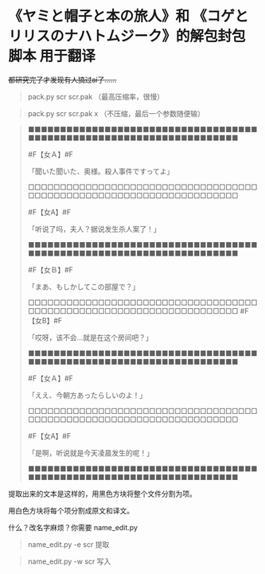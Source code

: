 # 《ヤミと帽子と本の旅人》和 《コゲとリリスのナハトムジーク》的解包封包脚本 用于翻译
~~都研究完了才发现有人搞过ai了……~~

>pack.py scr scr.pak
（最高压缩率，很慢）

>pack.py scr scr.pak x
（不压缩，最后一个参数随便输）

>■■■■■■■■■■■■■■■■■■■■■■■■■■■■■■■■■■■■■■■■■■■■■■■■■■■■■■■■■■■■■■■■■■■■■
>
>#F【女Ａ】#F
>
>「聞いた聞いた、奥様。殺人事件ですってよ」
>
>□□□□□□□□□□□□□□□□□□□□□□□□□□□□□□□□□□□□□□□□□□□□□□□□□□□□□□□□□□□□□□□□□□□□□
>
>#F【女A】#F
>
>「听说了吗，夫人？据说发生杀人案了！」
>
>■■■■■■■■■■■■■■■■■■■■■■■■■■■■■■■■■■■■■■■■■■■■■■■■■■■■■■■■■■■■■■■■■■■■■
>
>#F【女Ｂ】#F
>
>「まあ、もしかしてこの部屋で？」
>
>□□□□□□□□□□□□□□□□□□□□□□□□□□□□□□□□□□□□□□□□□□□□□□□□□□□□□□□□□□□□□□□□□□□□□
>#F【女B】#F
>
>「哎呀，该不会...就是在这个房间吧？」
>
>■■■■■■■■■■■■■■■■■■■■■■■■■■■■■■■■■■■■■■■■■■■■■■■■■■■■■■■■■■■■■■■■■■■■■
>
>#F【女Ａ】#F
>
>「ええ、今朝方あったらしいのよ！」
>
>□□□□□□□□□□□□□□□□□□□□□□□□□□□□□□□□□□□□□□□□□□□□□□□□□□□□□□□□□□□□□□□□□□□□□
>
>#F【女A】#F
>
>「是啊，听说就是今天凌晨发生的呢！」
>
>■■■■■■■■■■■■■■■■■■■■■■■■■■■■■■■■■■■■■■■■■■■■■■■■■■■■■■■■■■■■■■■■■■■■■


提取出来的文本是这样的，用黑色方块将整个文件分割为项。

用白色方块将每个项分割成原文和译文。

什么？改名字麻烦？你需要 name_edit.py

>name_edit.py -e scr 提取

>name_edit.py -w scr 写入
